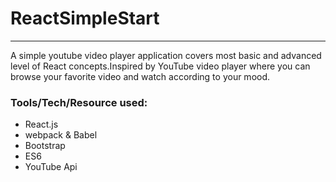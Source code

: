 # ReactSimpleStart
-------------------------------------------------
A simple youtube video player application covers most basic and advanced level of React concepts.Inspired by YouTube video player where you can browse your favorite video and watch according to your mood.

### Tools/Tech/Resource used:
* React.js
* webpack & Babel
* Bootstrap
* ES6
* YouTube Api
